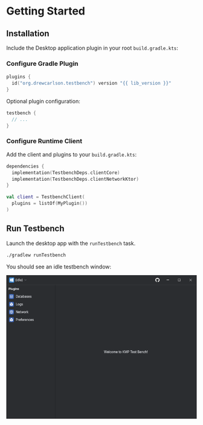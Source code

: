 # Getting Started

## Installation

Include the Desktop application plugin in your root `build.gradle.kts`:

### Configure Gradle Plugin

```kotlin
plugins {
  id("org.drewcarlson.testbench") version "{{ lib_version }}"
}
```

Optional plugin configuration:
```kotlin
testbench {
  // ...
}
```

### Configure Runtime Client

Add the client and plugins to your `build.gradle.kts`:
```kotlin
dependencies {
  implementation(TestbenchDeps.clientCore)
  implementation(TestbenchDeps.clientNetworkKtor)
}
```


```kotlin
val client = TestbenchClient(
  plugins = listOf(MyPlugin())
)
```

## Run Testbench

Launch the desktop app with the `runTestbench` task.

```bash
./gradlew runTestbench
```

You should see an idle testbench window:

![](img/screenshot-empty.png)
